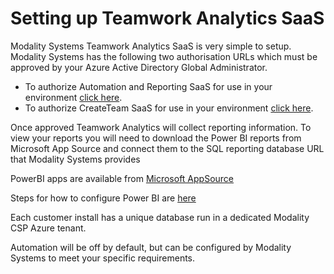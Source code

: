 # Setting up Teamwork Analytics SaaS

Modality Systems Teamwork Analytics SaaS is very simple to setup. Modality Systems has the following two authorisation URLs which must be approved by your Azure Active Directory Global Administrator. 

 - To authorize Automation and Reporting SaaS for use in your environment [click here](https://mod.qa/ReportConsent).
 - To authorize CreateTeam SaaS for use in your environment [click here](https://mod.qa/CreateTeamConsent).

Once approved Teamwork Analytics will collect reporting information. To view your reports you will need to download the Power BI reports from Microsoft App Source and connect them to the SQL reporting database URL that Modality Systems provides

PowerBI apps are available from [Microsoft AppSource](https://modalitysoftware.com/twa)

Steps for how to configure Power BI are [here](/twa/PowerBIAppsAdminInstallGuide.md)

Each customer install has a unique database run in a dedicated Modality CSP Azure tenant.

Automation will be off by default, but can be configured by Modality Systems to meet your specific requirements.

